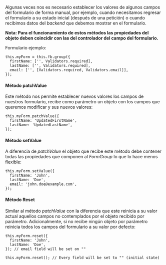 Algunas veces nos es necesario establecer los valores de algunos campos del formulario de forma manual, por ejemplo, cuando necesitamos regresar el formulario a su estado inicial (después de una petición) o cuando recibimos datos del *backend* que debemos mostrar en el formulario.

**Nota: Para el funcionamiento de estos métodos las propiedades del objeto deben coincidir con las del controlador del campo del formulario.**

Formulario ejemplo:

```
this.myForm = this.fb.group({
  firstName: ['', Validators.required],
  lastName: ['', Validators.required],
  email: ['', [Validators.required, Validators.email]],
});
```
#### Método patchValue

Este método nos permite establecer nuevos valores los campos de nuestros formulario, recibe como parámetro un objeto con los campos que queremos modificar y sus nuevos valores:

```
this.myForm.patchValue({  
  firstName: 'UpdatedFirstName',  
  lastName: 'UpdatedLastName',  
});
```
#### Método setValue

A diferencia de *patchValue* el objeto que recibe este método debe contener todas las propiedades que componen al *FormGroup* lo que lo hace menos flexible:

```
this.myForm.setValue({
  firstName: 'John',
  lastName: 'Doe',
  email: 'john.doe@example.com',
});
```
#### Método Reset

Similar al método *patchValue* con la diferencia que este reinicia a su valor actual aquellos campos no contemplados por el objeto recibido por parámetro. Adicionalmente, si no recibe ningún objeto por parámetro reinicia todos los campos del formulario a su valor por defecto:

```
this.myForm.reset({
  firstName: 'John',
  lastName: 'Doe',
}); // email field will be set on ""

this.myForm.reset(); // Every field will be set to "" (initial state)
```
